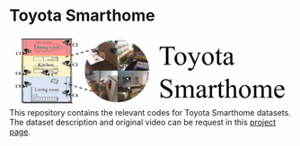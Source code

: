 # Toyota Smarthome
![](/other/logo.png)
This repository contains the relevant codes for Toyota Smarthome datasets.
The dataset description and original video can be request in this [project page](https://project.inria.fr/toyotasmarthome/).

